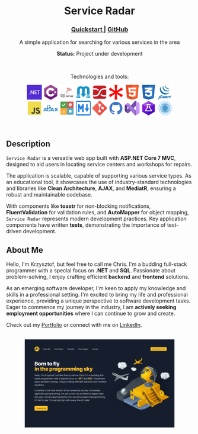 <div align="center">
    <h1>Service Radar</h1>
    <h3>
        <a href="#">
            Quickstart
        </a>
        <span> | </span>
        <a href="https://github.com/chrisonoo/ServiceRadar">
            GitHub
        </a>
    </h3>
    <p>A simple application for searching for various services in the area</p>
    <p><b>Status:</b> Project under development</p>
    <br>
    <p>Technologies and tools:</p>
    <p>
        <img src="docs/img/logos/dotnet.svg" width="40" height="40" alt="dotnet"/>
        <img src="docs/img/logos/csharp.svg" width="40" height="40" alt="csharp"/>
        <img src="docs/img/logos/sqlserver.svg" width="40" height="40" alt="sqlserver"/>
        <img src="docs/img/logos/mediatr.svg" width="40" height="40" alt="mediatr"/>
        <img src="docs/img/logos/auto-mapper.svg" width="40" height="40" alt="auto mapper"/>
        <img src="docs/img/logos/fluent-validation.svg" width="40" height="40" alt="fluent validation"/>
        <img src="docs/img/logos/html5.svg" width="40" height="40" alt="html"/>
        <img src="docs/img/logos/css3.svg" width="40" height="40" alt="css"/>
        <img src="docs/img/logos/jquery.svg" width="40" height="40" alt="jquery"/>
        <br/>
        <img src="docs/img/logos/js.svg" width="40" height="40" alt="javascript"/>
        <img src="docs/img/logos/ajax.svg" width="40" height="40" alt="ajax"/>
        <img src="docs/img/logos/toastr.svg" width="40" height="40" alt="toastr"/>
        <img src="docs/img/logos/md.svg" width="40" height="40" alt="markdown"/>
        <img src="docs/img/logos/git.svg" width="40" height="40" alt="git"/>
        <img src="docs/img/logos/github.svg" width="40" height="40" alt="github"/>
        <img src="docs/img/logos/vs.svg" width="40" height="40" alt="visual studio 2022"/>
        <img src="docs/img/logos/tests.svg" width="40" height="40" alt="tests"/>
        <img src="docs/img/logos/clean-architecture.svg" width="40" height="40" alt="clean architekture"/>
    </p>
</div>
<br>

## Description

`Service Radar` is a versatile web app built with **ASP.NET Core 7 MVC**, designed to aid users in locating service centers and workshops for repairs.

The application is scalable, capable of supporting various service types. As an educational tool, it showcases the use of industry-standard technologies and libraries like **Clean Architecture**, **AJAX**, and **MediatR**, ensuring a robust and maintainable codebase.

With components like **toastr** for non-blocking notifications, **FluentValidation** for validation rules, and **AutoMapper** for object mapping, `Service Radar` represents modern development practices. Key application components have written **tests**, demonstrating the importance of test-driven development.

## About Me

Hello, I'm Krzysztof, but feel free to call me Chris. I'm a budding full-stack programmer with a special focus on **.NET** and **SQL**. Passionate about problem-solving, I enjoy crafting efficient **backend** and **frontend** solutions.

As an emerging software developer, I'm keen to apply my knowledge and skills in a professional setting. I'm excited to bring my life and professional experience, providing a unique perspective to software development tasks. Eager to commence my journey in the industry, I am **actively seeking employment opportunities** where I can continue to grow and create.

Check out my [Portfolio](https://onoo.no/portfolio) or connect with me on [LinkedIn](https://www.linkedin.com/in/k-p-z/).

[<div align="center"><br/><img src="docs/img/portfolio.png" width="80%"></div>](https://onoo.no/portfolio)